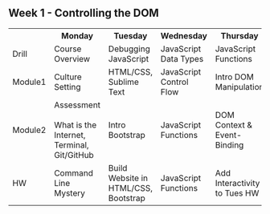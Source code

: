 ## Week 1 - Controlling the DOM

<table>
  <tr>
    <th></th>
    <th>Monday</th>
    <th>Tuesday</th>
    <th>Wednesday</th>
    <th>Thursday</th>
    <th>Friday</th>
  </tr>
  <tr>
    <td>Drill</td>
    <td>Course Overview</td>
    <td>Debugging JavaScript</td>
    <td>JavaScript Data Types</td>
    <td>JavaScript Functions</td>
    <td>Assessment</td>
  </tr>
  <tr>
    <td>Module1</td>
    <td>Culture Setting</td>
    <td>HTML/CSS, Sublime Text</td>
    <td>JavaScript Control Flow</td>
    <td>Intro DOM Manipulation</td>
    <td>Review</td>
  </tr>
  <tr>
    <td>Module2</td>
    <td>
      Assessment<br><br>
      What is the Internet, Terminal, Git/GitHub
    </td>
    <td>Intro Bootstrap</td>
    <td>JavaScript Functions</td>
    <td>DOM Context & Event-Binding</td>
    <td>Intro Weekend Lab (Tic Tac Toe)</td>
  </tr>
  <tr>
    <td>HW</td>
    <td>Command Line Mystery</td>
    <td>Build Website in HTML/CSS, Bootstrap</td>
    <td>JavaScript Functions</td>
    <td>Add Interactivity to Tues HW</td>
    <td>Weekend Lab (Tic Tac Toe)</td>
  </tr>
</table>